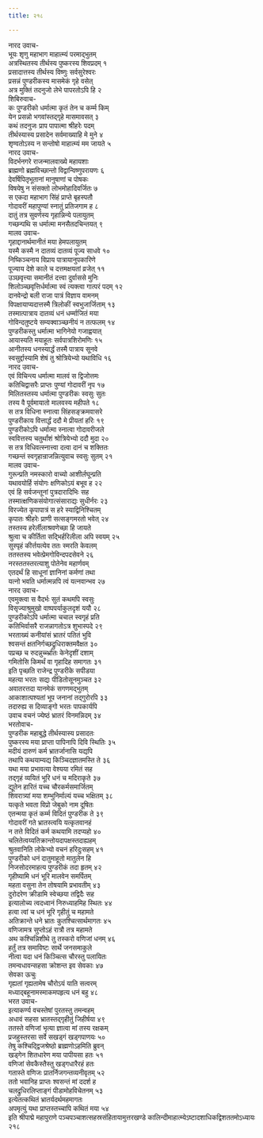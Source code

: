 ```yaml
---
title: २१८

---
```

नारद उवाच-  
भूयः शृणु महाभाग माहात्म्यं परमाद्भुतम्  
अत्रस्थितस्य तीर्थस्य पुष्करस्य शिवप्रदम् १  
प्रसादात्तस्य तीर्थस्य विष्णुः सर्वसुरेश्वरः  
प्रसन्नं पुण्डरीकस्य मासमेकं गृहे वसेत्  
अत्र मुक्तिं तदनुजो लेभे पापरतोऽपि हि २  
शिबिरुवाच-  
कः पुण्डरीको धर्मात्मा कृतं तेन च कर्म्म किम्  
येन प्रसन्नो भगवांस्तद्गृहे मासमावसत् ३  
कथं तदनुजः प्राप पापात्मा श्रीहरेः पदम्  
तीर्थस्यास्य प्रसादेन सर्वमाख्याहि मे मुने ४  
शृण्वतोऽस्य न सन्तोषो माहात्म्यं मम जायते ५  
नारद उवाच-  
विदर्भनगरे राजन्मालवाख्ये महायशाः  
ब्राह्मणो ब्रह्मविच्छान्तो विद्वान्विष्णुपरायणः ६  
देवर्षिपितृभूतानां मानुषाणां च पोषकः  
विषयेषु न संसक्तो लोभमोहादिवर्जितः ७  
स एकदा महाभाग सिंहं प्राप्ते बृहस्पतौ  
गोदावरीं महापुण्यां स्नातुं प्रतिजगाम ह ८  
दातुं तत्र सुवर्णस्य गृहान्निन्ये पलायुतम्  
गच्छन्पथि स धर्मात्मा मनसैतदचिन्तयत् ९  
मालव उवाच-  
गृहाद्दानार्थमानीतं मया हेमपलायुतम्  
यस्मै कस्मै न दातव्यं दातव्यं पूज्य साधवे १०  
निष्किञ्चनाय विप्राय पात्रायानुपकारिणे  
पूज्याय देशे काले च दत्तमक्षयतां व्रजेत् ११  
उञ्छवृत्त्या समानीतं दत्त्वा दुर्वाससे मुनिः  
शिलोञ्च्छवृत्तिर्धर्मात्मा स्वं त्यक्त्वा गात्परं पदम् १२  
दानवेन्द्रो बली राजा पात्रं विज्ञाय वामनम्  
विपक्षायाप्यदात्तस्मै त्रिलोकीं स्वभुजार्जिताम् १३  
तस्मात्पात्राय दातव्यं धनं धर्म्माजितं मया  
गोविन्दतुष्टये सम्यक्वाञ्च्छनीयं न तत्फलम् १४  
पुण्डरीकस्तु धर्मात्मा भागिनेयो गजाह्वयात्  
आयास्यति मयाहूतः सर्वपात्रशिरोमणिः १५  
आनीतस्य धनस्यार्द्धं तस्मै पात्राय सूनवे  
स्वसुर्द्दास्यामि शेषं तु श्रोत्रियेभ्यो यथाविधि १६  
नारद उवाच-  
एवं विचिन्त्य धर्मात्मा मालवं स द्विजोत्तमः  
कतिचिद्वासरैः प्राप्तः पुण्यां गोदावरीं नृप १७  
मिलितस्तस्य धर्मात्मा पुण्डरीकः स्वसुः सुतः  
तस्य वै पूर्वमायातो मालवस्य महीपते १८  
स तत्र विधिना स्नात्वा सिंहसङ्क्रमवासरे  
पुण्डरीकाय वित्तार्द्धं ददौ मे प्रीयतां हरिः १९  
पुण्डरीकोऽपि धर्मात्मा स्नात्वा गोदावरीजले  
स्ववित्तस्य चतुर्थांशं श्रोत्रियेभ्यो ददौ मुदा २०  
स तत्र विधिवत्स्नात्त्वा दत्वा दानं च शक्तितः  
गच्छन्तं स्वगृहान्राजन्नित्युवाच स्वसुः सुतम् २१  
मालव उवाच-  
गुरून्प्रति नमस्कारो वाच्यो आशीर्लघून्प्रति  
यथावयोर्हि संयोगः क्षणिकोऽयं बभूव ह २२  
एवं हि सर्वजन्तूनां पुत्रदारादिभिः सह  
तस्मात्क्षणिकसंयोगात्संसाराद्यः सुधीर्नरः २३  
विरज्येत कृपापात्रं स हरे स्याद्विनिश्चितम्  
कृपातः श्रीहरेः प्राणी सत्सङ्गमरतो भवेत् २४  
तस्तस्य हरेर्लीलाश्रवणेच्छा हि जायते  
श्रुत्वा च कीर्तिता सद्भिर्हरिलीला अपि स्वयम् २५  
सुस्पृहं कीर्त्तयत्येव ततः स्मरति केवलम्  
ततस्तस्य भवेत्प्रेमगोविन्दपदसेवने २६  
नरस्ततस्तरत्याशु पोतेनेव महार्णवम्  
एतदर्थं हि साधूनां ज्ञानिनां कर्मणां तथा  
यत्नो भवति धर्मात्मन्नपि त्वं यत्नवान्भव २७  
नारद उवाच-  
एवमुक्त्वा स वैदर्भः सुतं कथमपि स्वसुः  
विसृज्याश्रुमुखो वाष्पपर्याकुलदृशं ययौ २८  
पुण्डरीकोऽपि धर्मात्मा चचाल स्वगृहं प्रति  
कतिभिर्वासरै राजन्नागतोऽत्र शुभास्पदे २९  
भरताख्यं कनीयांसं भ्रातरं पतितं भुवि  
श्वसन्तं क्षतनिर्गच्छद्रुधिराक्तमवैक्षत ३०  
पप्रच्छ च रुदन्नुर्च्च्भ्रातः केनेदृशीं दशाम्  
गमितोसि किमर्थं वा गृहादिह समागतः ३१  
इति पृच्छति राजेन्द्र पुण्डरीके सपीडया  
महत्या भरतः सद्यः पीडितोसूनमुञ्चत ३२  
अवातरत्तदा यानमेकं सगणमद्भुतम्  
आकाशात्पश्यतां भूप जनानां तद्गुरोरपि ३३  
तदारुह्य स दिव्याङ्गो भरतः पापकार्यपि  
उवाच वचनं ज्येष्ठं भ्रातरं विनमन्निदम् ३४  
भरतोवाच-  
पुण्डरीक महाबुद्धे तीर्थस्यास्य प्रसादतः  
पुष्करस्य मया प्राप्ता पापिनापि दिवि स्थितिः ३५  
मदीयं दारुणं कर्म भ्रातर्जानासि यद्यपि  
तथापि कथयाम्यद्य किञ्चिदज्ञातमस्ति ते ३६  
यथा मया प्रभावत्या वेश्यया रमितं सह  
तद्गृहं व्ययितं भूरि धनं च मदिराकृते ३७  
द्यूतेन हारितं यच्च चौरकर्मसमार्जितम्  
शिवरात्र्यां मया शम्भुनिर्माल्यं यच्च भक्षितम् ३८  
यत्कृते भवता विप्रो जेबुको नाम दूषितः  
एतन्मया कृतं कर्म्म विदितं पुण्डरीक ते ३९  
गोदावरीं गते भ्रातस्त्वयि यत्कृतवानहं  
न तत्ते विदितं कर्म कथयामि तदप्यहो ४०  
चलितेत्वय्यतिक्रान्तोयदापक्षस्तदाह्यहम्  
श्रुतवानिति लोकेभ्यो वचनं हरिदुःसहम् ४१  
पुण्डरीको धनं दातुमाहूतो मातुलेन हि  
निजसोदरमाहत्य पुण्डरीकं तदा हृतम् ४२  
गृहीष्यामि धनं भूरि मालवेन समर्पितम्  
महता वसुना तेन तोषयामि प्रभावतीम् ४३  
दुरोदरेण क्रीडामि स्वेच्छया तद्विदैः सह  
इत्यालोच्य त्वदध्वानं निरुध्याहमिह स्थितः ४४  
हत्वा त्वां च धनं भूरि गृहीतुं च महामते  
अतिक्रान्ते धने भ्रातः कुतश्चित्सार्थमागतः ४५  
वणिजामत्र सुप्तोऽहं रात्रौ तत्र महामते  
अथ कश्चिन्निशीथे तु तस्करो वणिजां धनम् ४६  
हर्तुं तत्र समाविष्टः सार्थे जनसमाकुले  
नीत्वा यदा धनं किञ्चित्स चौरस्तु पलायितः  
तमन्वधावन्सहसा क्रोशन्त इव सेवकाः ४७  
सेवका ऊचुः  
गृह्यतां गृह्यतामेष चौरोऽयं याति सत्वरम्  
मध्याद्बहूनामस्माकमपहृत्य धनं बहु ४८  
भरत उवाच-  
इत्याकर्ण्य वचस्तेषां पुरतस्तु तमन्वहम्  
अधावं सहसा भ्रातस्तद्गृहीतुं जिहीर्षया ४९  
ततस्ते वणिजां भृत्या ज्ञात्वा मां तस्य रक्षकम्  
प्रजहुस्तरसा सर्वे सखड्गं खड्गपाणयः ५०  
तेषु कश्चिद्द्विजश्रेष्ठो ब्राह्मणोऽहमिति ब्रुवन्  
खड्गेन शितधारेण मया पापीयसा हतः ५१  
वणिजां सेवकैस्तैस्तु खड्गधारैरहं हतः  
गतास्ते वणिजः प्रातर्निजगन्तव्यनीवृतम् ५२  
ततो भवानिह प्राप्तः श्वसन्तं मां ददर्श ह  
चलद्रुधिरलिप्ताङ्गं पीडामोहविचेतनम् ५३  
इत्येतत्कथितं भ्रातर्यदर्थमहमागतः  
अपमृत्युं यथा प्राप्तस्तच्चापि कथितं मया ५४  
इति श्रीपाद्मे महापुराणे पञ्चपञ्चाशत्सहस्रसंहितायामुत्तरखण्डे कालिन्दीमाहात्म्येऽष्टादशाधिकद्विशततमोऽध्यायः २१८